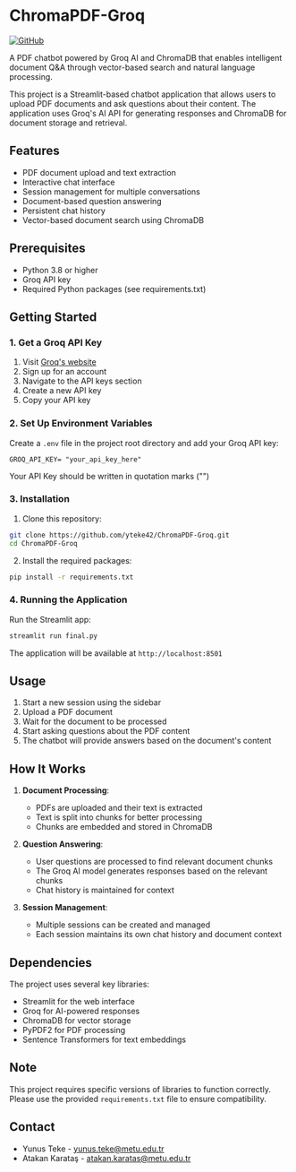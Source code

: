 # ChromaPDF-Groq

[![GitHub](https://img.shields.io/badge/GitHub-ChromaPDF--Groq-blue)](https://github.com/yteke42/ChromaPDF-Groq)

A PDF chatbot powered by Groq AI and ChromaDB that enables intelligent document Q&A through vector-based search and natural language processing.

This project is a Streamlit-based chatbot application that allows users to upload PDF documents and ask questions about their content. The application uses Groq's AI API for generating responses and ChromaDB for document storage and retrieval.

## Features

- PDF document upload and text extraction
- Interactive chat interface
- Session management for multiple conversations
- Document-based question answering
- Persistent chat history
- Vector-based document search using ChromaDB

## Prerequisites

- Python 3.8 or higher
- Groq API key
- Required Python packages (see requirements.txt)

## Getting Started

### 1. Get a Groq API Key

1. Visit [Groq's website](https://console.groq.com/)
2. Sign up for an account
3. Navigate to the API keys section
4. Create a new API key
5. Copy your API key

### 2. Set Up Environment Variables

Create a `.env` file in the project root directory and add your Groq API key:

```
GROQ_API_KEY= "your_api_key_here"
```  
Your API Key should be written in quotation marks ("")  

### 3. Installation

1. Clone this repository:
```bash
git clone https://github.com/yteke42/ChromaPDF-Groq.git
cd ChromaPDF-Groq
```

2. Install the required packages:
```bash
pip install -r requirements.txt
```

### 4. Running the Application

Run the Streamlit app:
```bash
streamlit run final.py
```

The application will be available at `http://localhost:8501`

## Usage

1. Start a new session using the sidebar
2. Upload a PDF document
3. Wait for the document to be processed
4. Start asking questions about the PDF content
5. The chatbot will provide answers based on the document's content

## How It Works

1. **Document Processing**:
   - PDFs are uploaded and their text is extracted
   - Text is split into chunks for better processing
   - Chunks are embedded and stored in ChromaDB

2. **Question Answering**:
   - User questions are processed to find relevant document chunks
   - The Groq AI model generates responses based on the relevant chunks
   - Chat history is maintained for context

3. **Session Management**:
   - Multiple sessions can be created and managed
   - Each session maintains its own chat history and document context

## Dependencies

The project uses several key libraries:
- Streamlit for the web interface
- Groq for AI-powered responses
- ChromaDB for vector storage
- PyPDF2 for PDF processing
- Sentence Transformers for text embeddings

## Note

This project requires specific versions of libraries to function correctly. Please use the provided `requirements.txt` file to ensure compatibility.  

## Contact  
- Yunus Teke - yunus.teke@metu.edu.tr  
- Atakan Karataş - atakan.karatas@metu.edu.tr